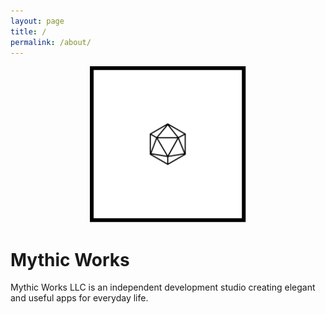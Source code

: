 ```yaml
---
layout: page
title: /
permalink: /about/
---
```


<p align="center">
  <img src="/images/logo/logo-mobile.svg" alt="Mythic Works logo" width="250" height="250">
</p>

# Mythic Works
Mythic Works LLC is an independent development studio creating elegant and useful apps for everyday life.
